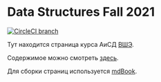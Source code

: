 # Data Structures Fall 2021

[![CircleCI branch](https://img.shields.io/circleci/build/github/NikitaChampion/data-structures)](https://app.circleci.com/pipelines/github/NikitaChampion/data-structures)

Тут находится страница курса АиСД [ВШЭ](https://hse.ru).

Содержимое можно смотреть [здесь](https://nikitachampion.github.io/data-structures/).

Для сборки страниц используется [mdBook](https://github.com/rust-lang/mdBook).
